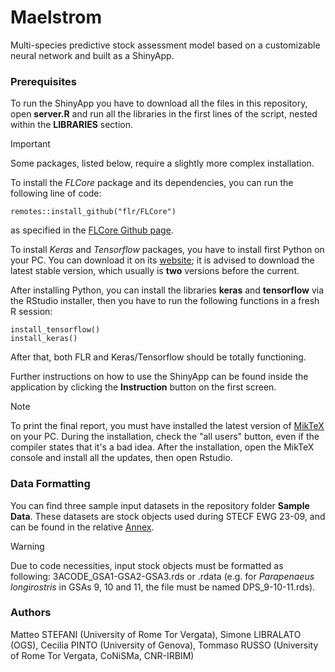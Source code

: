# Maelstrom

Multi-species predictive stock assessment model based on a customizable neural network and built as a ShinyApp.

### Prerequisites

To run the ShinyApp you have to download all the files in this repository, open **server.R** and run all the libraries in the first lines of the script, nested within the **LIBRARIES** section.

> [!IMPORTANT]
> Some packages, listed below, require a slightly more complex installation.

To install the *FLCore* package and its dependencies, you can run the following line of code:

```         
remotes::install_github("flr/FLCore")
```

as specified in the [FLCore Github page](https://github.com/flr/FLCore).

To install *Keras* and *Tensorflow* packages, you have to install first Python on your PC. You can download it on its [website](https://www.python.org/downloads/); it is advised to download the latest stable version, which usually is **two** versions before the current.

After installing Python, you can install the libraries **keras** and **tensorflow** via the RStudio installer, then you have to run the following functions in a fresh R session:

```         
install_tensorflow()
install_keras()
```

After that, both FLR and Keras/Tensorflow should be totally functioning.

Further instructions on how to use the ShinyApp can be found inside the application by clicking the **Instruction** button on the first screen.

> [!NOTE]
> To print the final report, you must have installed the latest version of [MikTeX](https://miktex.org/download) on your PC. During the installation, check the "all users" button, even if the compiler states that it's a bad idea. After the installation, open the MikTeX console and install all the updates, then open Rstudio.

### Data Formatting

You can find three sample input datasets in the repository folder **Sample Data**. These datasets are stock objects used during STECF EWG 23-09, and can be found in the relative [Annex](https://stecf.jrc.ec.europa.eu/documents/d/stecf/stecf-23-09-annex_i).

> [!WARNING]
> Due to code necessities, input stock objects must be formatted as following: 3ACODE_GSA1-GSA2-GSA3.rds or .rdata (e.g. for *Parapenaeus longirostris* in GSAs 9, 10 and 11, the file must be named DPS_9-10-11.rds).

### Authors

Matteo STEFANI (University of Rome Tor Vergata), Simone LIBRALATO (OGS), Cecilia PINTO (University of Genova), Tommaso RUSSO (University of Rome Tor Vergata, CoNiSMa, CNR-IRBIM)



